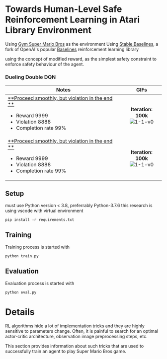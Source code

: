 # Towards Human-Level Safe Reinforcement Learning in Atari Library Environment

Using [Gym Super Mario Bros](https://pypi.org/project/gym-super-mario-bros/) as the environment 
Using [Stable Baselines](https://github.com/hill-a/stable-baselines), a fork of OpenAI's popular [Baselines](https://github.com/openai/baselines) reinforcement learning library

using the concept of modified reward, as the simplest safety constraint to enforce safety behaviour of the agent.

### Dueling Double DQN
| Notes | GIFs |
| --- | :---: |
| <ins>**Proceed smoothly, but violation in the end **</ins> <br> <ul><li>Reward 9999 <li>Violation 8888 <li>Completion rate 99%</ul> |**Iteration: 100k**<br> ![1-1-v0](https://github.com/afriyadi-it/saferl-cddqn/asset/01.safeddqn-1m.gif) |
| <ins>**Proceed smoothly, but violation in the end **</ins> <br> <ul><li>Reward 9999 <li>Violation 8888 <li>Completion rate 99%</ul> |**Iteration: 100k**<br> ![1-1-v0](https://github.com/afriyadi-it/saferl-cddqn/asset/01.safeddqn-1m.gif) |


## Setup
must use Python version < 3.8, preferrably Python-3.7.6
this research is using vscode with virtual environment
```
pip install -r requirements.txt
```
## Training

Training process is started with

```
python train.py
```

## Evaluation

Evaluation process is started with

```
python eval.py
```

# Details

RL algorithms hide a lot of implementation tricks and they are highly sensitive
to parameters change. Often, it is painful to search for an optimal
actor-critic architecture, observation image preprocessing steps, etc.

This section provides information about such tricks that are used to
successfully train an agent to play Super Mario Bros game.